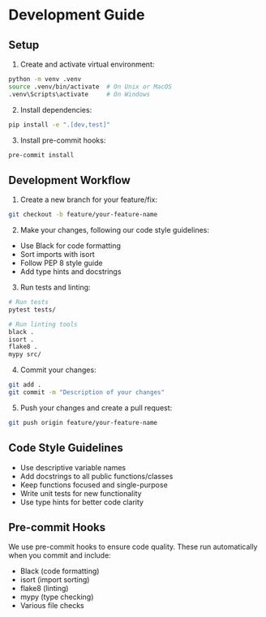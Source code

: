 # Development Guide

## Setup

1. Create and activate virtual environment:
```bash
python -m venv .venv
source .venv/bin/activate  # On Unix or MacOS
.venv\Scripts\activate     # On Windows
```

2. Install dependencies:
```bash
pip install -e ".[dev,test]"
```

3. Install pre-commit hooks:
```bash
pre-commit install
```

## Development Workflow

1. Create a new branch for your feature/fix:
```bash
git checkout -b feature/your-feature-name
```

2. Make your changes, following our code style guidelines:
- Use Black for code formatting
- Sort imports with isort
- Follow PEP 8 style guide
- Add type hints and docstrings

3. Run tests and linting:
```bash
# Run tests
pytest tests/

# Run linting tools
black .
isort .
flake8 .
mypy src/
```

4. Commit your changes:
```bash
git add .
git commit -m "Description of your changes"
```

5. Push your changes and create a pull request:
```bash
git push origin feature/your-feature-name
```

## Code Style Guidelines

- Use descriptive variable names
- Add docstrings to all public functions/classes
- Keep functions focused and single-purpose
- Write unit tests for new functionality
- Use type hints for better code clarity

## Pre-commit Hooks

We use pre-commit hooks to ensure code quality. These run automatically when you commit and include:
- Black (code formatting)
- isort (import sorting)
- flake8 (linting)
- mypy (type checking)
- Various file checks
